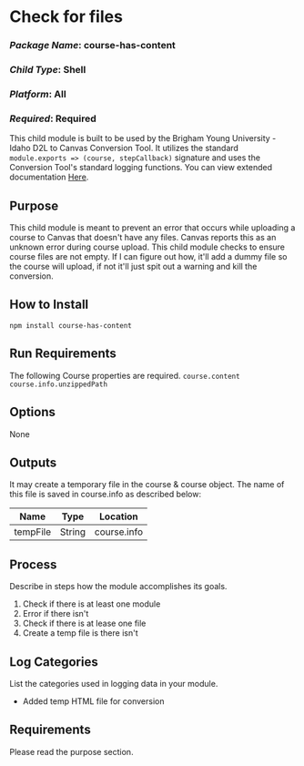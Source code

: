# Check for files
### *Package Name*: course-has-content
### *Child Type*: Shell
### *Platform*: All
### *Required*: Required

This child module is built to be used by the Brigham Young University - Idaho D2L to Canvas Conversion Tool. It utilizes the standard `module.exports => (course, stepCallback)` signature and uses the Conversion Tool's standard logging functions. You can view extended documentation [Here](https://github.com/byuitechops/d2l-to-canvas-conversion-tool/tree/master/documentation).

## Purpose

This child module is meant to prevent an error that occurs while uploading a course to Canvas that doesn't have any files. Canvas reports this as an unknown error during course upload. This child module checks to ensure course files are not empty. If I can figure out how, it'll add a dummy file so the course will upload, if not it'll just spit out a warning and kill the conversion.

## How to Install

```
npm install course-has-content
```

## Run Requirements

The following Course properties are required.
`course.content`
`course.info.unzippedPath`


## Options

None

## Outputs

It may create a temporary file in the course & course object. The name of this file is saved in course.info as described below:

| Name | Type | Location |
|--------|--------|-------------|
|tempFile| String | course.info|

## Process

Describe in steps how the module accomplishes its goals.

1. Check if there is at least one module
2. Error if there isn't
3. Check if there is at lease one file
4. Create a temp file is there isn't


## Log Categories

List the categories used in logging data in your module.

- Added temp HTML file for conversion

## Requirements

Please read the purpose section.